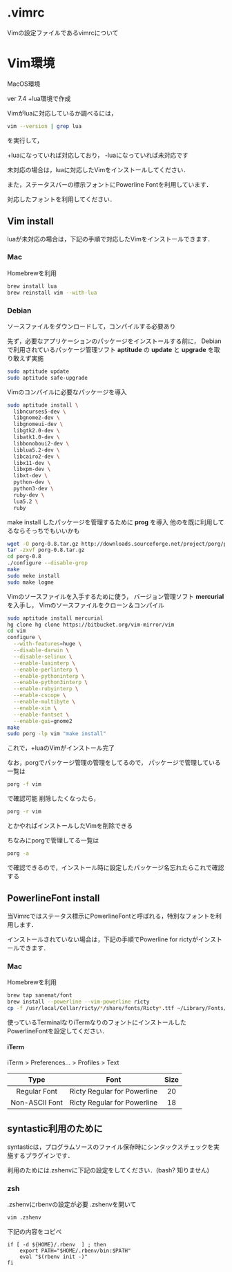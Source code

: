 .vimrc
======
Vimの設定ファイルであるvimrcについて

# Vim環境
MacOS環境

ver 7.4 +lua環境で作成

Vimがluaに対応しているか調べるには，

```zsh
vim --version | grep lua
```
を実行して，

+luaになっていれば対応しており，
-luaになっていれば未対応です

未対応の場合は，luaに対応したVimをインストールしてください．

また，ステータスバーの標示フォントにPowerline Fontを利用しています．

対応したフォントを利用してください．

## Vim install
luaが未対応の場合は，下記の手順で対応したVimをインストールできます．

### Mac
Homebrewを利用

```zsh
brew install lua
brew reinstall vim --with-lua
```

### Debian
ソースファイルをダウンロードして，コンパイルする必要あり

先ず，必要なアプリケーションのパッケージをインストールする前に，
Debianで利用されているパッケージ管理ソフト **aptitude** の
**update** と **upgrade** を取り敢えず実施

```zsh
sudo aptitude update
sudo aptitude safe-upgrade
```

Vimのコンパイルに必要なパッケージを導入

```zsh
sudo aptitude install \
  libncurses5-dev \
  libgnome2-dev \
  libgnomeui-dev \
  libgtk2.0-dev \
  libatk1.0-dev \
  libbonoboui2-dev \
  liblua5.2-dev \
  libcairo2-dev \
  libx11-dev \
  libxpm-dev \
  libxt-dev \
  python-dev \
  python3-dev \
  ruby-dev \
  lua5.2 \
  ruby
```

make install したパッケージを管理するために **prog** を導入
他のを既に利用してるならそっちでもいいかも

```zsh
wget -O porg-0.8.tar.gz http://downloads.sourceforge.net/project/porg/porg-0.8.tar.gz\?r\=http%3A%2F%2Fsourceforge.net%2Fprojects%2Fporg%2Ffiles%2F\&ts\=1445657533\&use_mirror\=jaist
tar -zxvf porg-0.8.tar.gz
cd porg-0.8
./configure --disable-grop
make
sudo meke install
sudo make logme
```

Vimのソースファイルを入手するために使う，
バージョン管理ソフト **mercurial** を入手し，
Vimのソースファイルをクローン＆コンパイル

```zsh
sudo aptitude install mercurial
hg clone hg clone https://bitbucket.org/vim-mirror/vim
cd vim
configure \
  --with-features=huge \
  --disable-darwin \
  --disable-selinux \
  --enable-luainterp \
  --enable-perlinterp \
  --enable-pythoninterp \
  --enable-python3interp \
  --enable-rubyinterp \
  --enable-cscope \
  --enable-multibyte \
  --enable-xim \
  --enable-fontset \
  --enable-gui=gnome2
make
sudo porg -lp vim "make install"
```

これで，+luaのVimがインストール完了

なお，porgでパッケージ管理の管理をしてるので，
パッケージで管理している一覧は

```zsh
porg -f vim
```

で確認可能
削除したくなったら，

```zsh
porg -r vim
```

とかやればインストールしたVimを削除できる

ちなみにporgで管理してる一覧は

```zsh
porg -a
```

で確認できるので，インストール時に設定したパッケージ名忘れたらこれで確認する

## PowerlineFont install
当Vimrcではステータス標示にPowerlineFontと呼ばれる，特別なフォントを利用します．

インストールされていない場合は，下記の手順でPowerline for rictyがインストールできます．

### Mac
Homebrewを利用

```zsh
brew tap sanemat/font
brew install --powerline --vim-powerline ricty
cp -f /usr/local/Cellar/ricty/*/share/fonts/Ricty*.ttf ~/Library/Fonts/
```

使っているTerminalなりiTermなりのフォントにインストールしたPowerlineFontを設定してください．
#### iTerm
iTerm > Preferences... > Profiles > Text

|Type|Font|Size|
|:---:|:---:|:---:|
|Regular Font|Ricty Regular for Powerline|20|
|Non-ASCII Font|Ricty Regular for Powerline|18|

## syntastic利用のために
syntasticは，プログラムソースのファイル保存時にシンタックスチェックを実施するプラグインです．

利用のためには.zshenvに下記の設定をしてください．(bash? 知りません)
### zsh
.zshenvにrbenvの設定が必要
.zshenvを開いて

```zsh
vim .zshenv
```
下記の内容をコピペ

```vim
if [ -d ${HOME}/.rbenv  ] ; then
    export PATH="$HOME/.rbenv/bin:$PATH"
    eval "$(rbenv init -)"
fi
```
